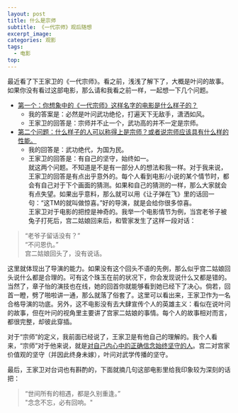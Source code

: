 ```yaml
---
layout: post
title: 什么是宗师
subtitle: 《一代宗师》观后随想
excerpt_image: 
categories: 观影
tags:
  - 电影
top:
---
```


最近看了下王家卫的《一代宗师》。看之前，浅浅了解下了，大概是叶问的故事。
如果你没有看过这部电影，那么请和我看之前一样，一起想一下几个问题。
- <u>第一个：你想象中的《一代宗师》这样名字的电影是什么样子的？</u>    
	- 我的答案是：必然是叶问武功绝伦，打遍天下无敌手，潇洒如风。   
	- 王家卫的回答是：宗师并不止一个，武功高的并不一定是宗师。   
- <u>第二个问题：什么样子的人可以称得上是宗师？或者说宗师应该具有什么样的性能。</u>    
	- 我的回答是：武功绝代，为国为民。   
	- 王家卫的回答是：有自己的坚守，始终如一。    
就这两个问题。不知道是不是有一部分人的想法和我一样。对于我来说，王家卫的回答是有点出乎意外的。每个人看到电影/小说的某个情节时，都会有自己对于下个画面的猜测。如果和自己的猜测的一样，那么大家就会有点失望。如果出乎意料，那么就可以用《让子弹在飞》里的话回一句：“这TM的就叫做惊喜。”好的导演，就是会给你很多惊喜。   
王家卫对于电影的把控是神奇的。我举一个电影情节为例，当宫老爷子被兔子打死后，宫二姑娘回来后，和管家发生了这样一段对话：    
>“老爷子留话没有？”    
>“不问恩仇。”      
>宫二姑娘回头了，没有说话。

这里就体现出了导演的能力。如果没有这个回头不语的先例，那么似乎宫二姑娘回头说什么都是合理的。可有这个珠玉在前的状况下，你会发现说什么又都是错的。当然了，章子怡的演技也在线，她的回首你就能够看到她已经下了决心。倘若，回首一瞪，劈了啪啦讲一通，那么就落了俗套了。这里可以看出来，王家卫作为一名合格导演的功底。另外，这不电影没有去大肆宣传个人的英雄主义：看似在说叶问的故事，但在叶问的视角里主要讲了宫家二姑娘的事情。每个人的故事相对而言，都很完整，却彼此穿插。

对于“宗师”的定义，我前面已经说了，王家卫是有他自己的理解的。我个人看来，“宗师”对于他来说，就是<u>对自己内心中的正确信念始终坚守的人</u>。宫二对宫家价值观的坚守（并因此终身未嫁），叶问对武学传播的坚守。

最后，王家卫对台词也有斟酌的，下面就摘几句这部电影里给我印象较为深刻的话把：    
> “世间所有的相遇，都是久别重逢。”    
> "念念不忘，必有回响。"
